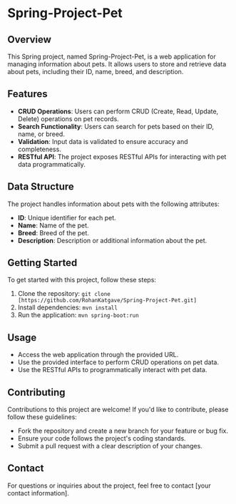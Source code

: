 # Spring-Project-Pet

## Overview
This Spring project, named Spring-Project-Pet, is a web application for managing information about pets. It allows users to store and retrieve data about pets, including their ID, name, breed, and description.

## Features
- **CRUD Operations**: Users can perform CRUD (Create, Read, Update, Delete) operations on pet records.
- **Search Functionality**: Users can search for pets based on their ID, name, or breed.
- **Validation**: Input data is validated to ensure accuracy and completeness.
- **RESTful API**: The project exposes RESTful APIs for interacting with pet data programmatically.

## Data Structure
The project handles information about pets with the following attributes:
- **ID**: Unique identifier for each pet.
- **Name**: Name of the pet.
- **Breed**: Breed of the pet.
- **Description**: Description or additional information about the pet.

## Getting Started
To get started with this project, follow these steps:

1. Clone the repository: `git clone [https://github.com/RohanKatgave/Spring-Project-Pet.git]`
2. Install dependencies: `mvn install`
3. Run the application: `mvn spring-boot:run`

## Usage
- Access the web application through the provided URL.
- Use the provided interface to perform CRUD operations on pet data.
- Use the RESTful APIs to programmatically interact with pet data.

## Contributing
Contributions to this project are welcome! If you'd like to contribute, please follow these guidelines:
- Fork the repository and create a new branch for your feature or bug fix.
- Ensure your code follows the project's coding standards.
- Submit a pull request with a clear description of your changes.

## Contact
For questions or inquiries about the project, feel free to contact [your contact information].
